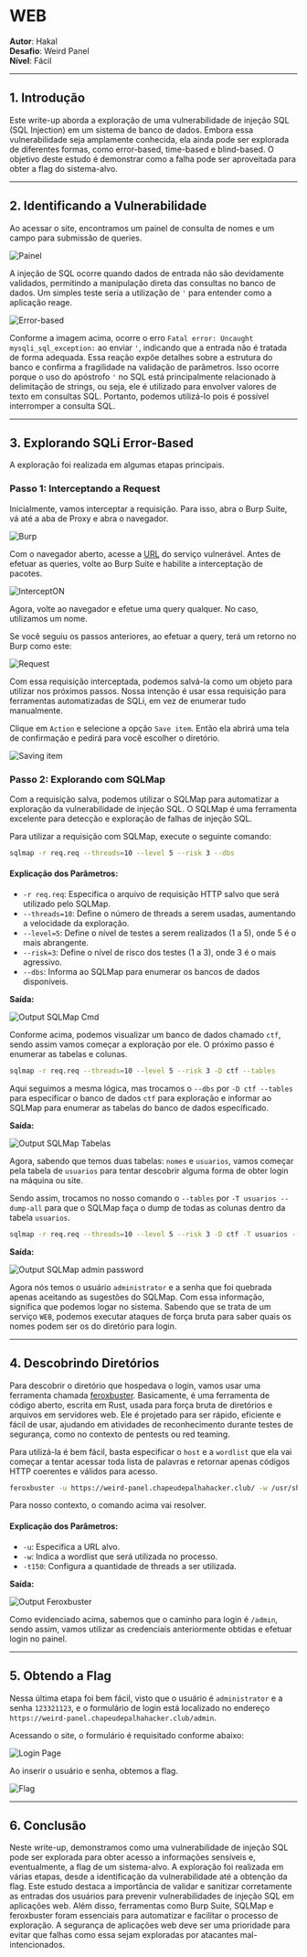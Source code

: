 # **WEB**

**Autor**: Hakal  
**Desafio**: Weird Panel  
**Nível**: Fácil  

---

## **1. Introdução**

Este write-up aborda a exploração de uma vulnerabilidade de injeção SQL (SQL Injection) em um sistema de banco de dados. Embora essa vulnerabilidade seja amplamente conhecida, ela ainda pode ser explorada de diferentes formas, como error-based, time-based e blind-based. O objetivo deste estudo é demonstrar como a falha pode ser aproveitada para obter a flag do sistema-alvo.

---

## **2. Identificando a Vulnerabilidade**

Ao acessar o site, encontramos um painel de consulta de nomes e um campo para submissão de queries.

![Painel](1.png)

A injeção de SQL ocorre quando dados de entrada não são devidamente validados, permitindo a manipulação direta das consultas no banco de dados. Um simples teste seria a utilização de `'` para entender como a aplicação reage.

![Error-based](2.png)

Conforme a imagem acima, ocorre o erro `Fatal error: Uncaught mysqli_sql_exception:` ao enviar `'`, indicando que a entrada não é tratada de forma adequada. Essa reação expõe detalhes sobre a estrutura do banco e confirma a fragilidade na validação de parâmetros. Isso ocorre porque o uso do apóstrofo `'` no SQL está principalmente relacionado à delimitação de strings, ou seja, ele é utilizado para envolver valores de texto em consultas SQL. Portanto, podemos utilizá-lo pois é possível interromper a consulta SQL.

---

## **3. Explorando SQLi Error-Based**

A exploração foi realizada em algumas etapas principais.

### **Passo 1: Interceptando a Request**

Inicialmente, vamos interceptar a requisição. Para isso, abra o Burp Suite, vá até a aba de Proxy e abra o navegador.

![Burp](3.png)

Com o navegador aberto, acesse a [URL](https://pt.wikipedia.org/wiki/URL) do serviço vulnerável. Antes de efetuar as queries, volte ao Burp Suite e habilite a interceptação de pacotes.

![InterceptON](4.png)

Agora, volte ao navegador e efetue uma query qualquer. No caso, utilizamos um nome.

Se você seguiu os passos anteriores, ao efetuar a query, terá um retorno no Burp como este:

![Request](5.png)

Com essa requisição interceptada, podemos salvá-la como um objeto para utilizar nos próximos passos. Nossa intenção é usar essa requisição para ferramentas automatizadas de SQLi, em vez de enumerar tudo manualmente.

Clique em `Action` e selecione a opção `Save item`. Então ela abrirá uma tela de confirmação e pedirá para você escolher o diretório.

![Saving item](6.png)

### **Passo 2: Explorando com SQLMap**

Com a requisição salva, podemos utilizar o SQLMap para automatizar a exploração da vulnerabilidade de injeção SQL. O SQLMap é uma ferramenta excelente para detecção e exploração de falhas de injeção SQL.

Para utilizar a requisição com SQLMap, execute o seguinte comando:

```bash
sqlmap -r req.req --threads=10 --level 5 --risk 3 --dbs
```

#### **Explicação dos Parâmetros:**

- `-r req.req`: Especifica o arquivo de requisição HTTP salvo que será utilizado pelo SQLMap.
- `--threads=10`: Define o número de threads a serem usadas, aumentando a velocidade da exploração.
- `--level=5`: Define o nível de testes a serem realizados (1 a 5), onde 5 é o mais abrangente.
- `--risk=3`: Define o nível de risco dos testes (1 a 3), onde 3 é o mais agressivo.
- `--dbs`: Informa ao SQLMap para enumerar os bancos de dados disponíveis.

**Saída:**

![Output SQLMap Cmd](7.png)

Conforme acima, podemos visualizar um banco de dados chamado `ctf`, sendo assim vamos começar a exploração por ele. O próximo passo é enumerar as tabelas e colunas.

```bash
sqlmap -r req.req --threads=10 --level 5 --risk 3 -D ctf --tables
```

Aqui seguimos a mesma lógica, mas trocamos o `--dbs` por `-D ctf --tables` para especificar o banco de dados `ctf` para exploração e informar ao SQLMap para enumerar as tabelas do banco de dados especificado.

**Saída:**

![Output SQLMap Tabelas](8.png)

Agora, sabendo que temos duas tabelas: `nomes` e `usuarios`, vamos começar pela tabela de `usuarios` para tentar descobrir alguma forma de obter login na máquina ou site.

Sendo assim, trocamos no nosso comando o `--tables` por `-T usuarios --dump-all` para que o SQLMap faça o dump de todas as colunas dentro da tabela `usuarios`.

```bash
sqlmap -r req.req --threads=10 --level 5 --risk 3 -D ctf -T usuarios --dump
```

**Saída:**

![Output SQLMap admin password](9.png)

Agora nós temos o usuário `administrator` e a senha que foi quebrada apenas aceitando as sugestões do SQLMap. Com essa informação, significa que podemos logar no sistema. Sabendo que se trata de um serviço `WEB`, podemos executar ataques de força bruta para saber quais os nomes podem ser os do diretório para login.

---

## **4. Descobrindo Diretórios**

Para descobrir o diretório que hospedava o login, vamos usar uma ferramenta chamada [feroxbuster](https://github.com/epi052/feroxbuster). Basicamente, é uma ferramenta de código aberto, escrita em Rust, usada para força bruta de diretórios e arquivos em servidores web. Ele é projetado para ser rápido, eficiente e fácil de usar, ajudando em atividades de reconhecimento durante testes de segurança, como no contexto de pentests ou red teaming.

Para utilizá-la é bem fácil, basta especificar o `host` e a `wordlist` que ela vai começar a tentar acessar toda lista de palavras e retornar apenas códigos HTTP coerentes e válidos para acesso.

```bash
feroxbuster -u https://weird-panel.chapeudepalhahacker.club/ -w /usr/share/seclists/Discovery/Web-Content/big.txt -t150
```

Para nosso contexto, o comando acima vai resolver.

#### **Explicação dos Parâmetros:**

- `-u`: Especifica a URL alvo.
- `-w`: Indica a wordlist que será utilizada no processo.
- `-t150`: Configura a quantidade de threads a ser utilizada.

**Saída:**

![Output Feroxbuster](10.png)

Como evidenciado acima, sabemos que o caminho para login é `/admin`, sendo assim, vamos utilizar as credenciais anteriormente obtidas e efetuar login no painel.

---

## **5. Obtendo a Flag**

Nessa última etapa foi bem fácil, visto que o usuário é `administrator` e a senha `123321123`, e o formulário de login está localizado no endereço `https://weird-panel.chapeudepalhahacker.club/admin`.

Acessando o site, o formulário é requisitado conforme abaixo:

![Login Page](11.png)

Ao inserir o usuário e senha, obtemos a flag.

![Flag](12.png)

---

## **6. Conclusão**

Neste write-up, demonstramos como uma vulnerabilidade de injeção SQL pode ser explorada para obter acesso a informações sensíveis e, eventualmente, a flag de um sistema-alvo. A exploração foi realizada em várias etapas, desde a identificação da vulnerabilidade até a obtenção da flag. Este estudo destaca a importância de validar e sanitizar corretamente as entradas dos usuários para prevenir vulnerabilidades de injeção SQL em aplicações web. Além disso, ferramentas como Burp Suite, SQLMap e feroxbuster foram essenciais para automatizar e facilitar o processo de exploração. A segurança de aplicações web deve ser uma prioridade para evitar que falhas como essa sejam exploradas por atacantes mal-intencionados.